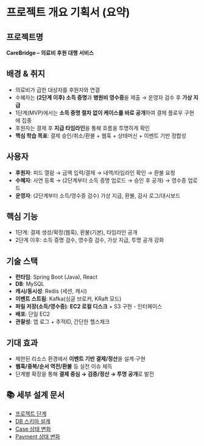 # 프로젝트 개요 기획서 (요약)

## 프로젝트명
**CareBridge – 의료비 후원 대행 서비스**

## 배경 & 취지
- 의료비가 급한 대상자를 후원자와 연결
- 수혜자는 **(2단계 이후) 소득 증명**과 **병원비 영수증**을 제출 → 운영자 검수 후 **가상 지급**
- 1단계(MVP)에서는 **소득 증명 절차 없이 케이스를 바로 공개**하여 결제 플로우 구현에 집중
- 후원자는 결제 후 **지급 타임라인**을 통해 흐름을 투명하게 확인
- **핵심 학습 목표**: 결제 승인/취소/환불 + 웹훅 + 상태머신 + 이벤트 기반 정합성

## 사용자
- **후원자**: 피드 열람 → 금액 입력/결제 → 내역/타임라인 확인 → 환불 요청
- **수혜자**: 사연 등록 → (2단계부터 소득 증명 업로드 → 승인 후 공개) → 영수증 업로드
- **운영자**: (2단계부터 소득/영수증 검수) 가상 지급, 환불, 감사 로그/대시보드

## 핵심 기능
- 1단계: 결제 생성/확정(웹훅), 환불(기본), 타임라인 공개  
- 2단계 이후: 소득 증명 검수, 영수증 검수, 가상 지급, 투명 공개 강화

## 기술 스택
- **런타임**: Spring Boot (Java), React
- **DB**: MySQL
- **캐시/동시성**: Redis (세션, 캐시)
- **이벤트 스트림**: Kafka(싱글 브로커, KRaft 모드)
- **파일 저장(소득/영수증)**: **EC2 로컬 디스크** + S3 구현 - 인터페이스
- **배포**: 단일 EC2
- **관찰성**: 앱 로그 + 추적ID, 간단한 헬스체크

## 기대 효과
- 제한된 리소스 환경에서 **이벤트 기반 결제/정산**을 설계·구현
- **웹훅/중복/순서 역전/환불** 등 실전 이슈 체득
- 단계별 확장을 통해 **결제 중심 → 검증/정산 → 투명 공개**로 발전

## 📚 세부 설계 문서
- [프로젝트 단계](docs/project_phases.md)
- [DB 스키마 설계](docs/schema.md)
- [Case 상태 변화](docs/case_status.md)
- [Payment 상태 변화](docs/payment_status.md)
